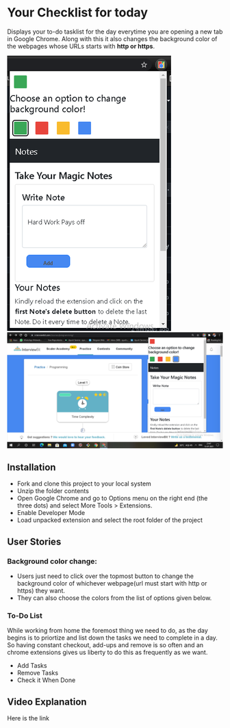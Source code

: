 # Your Checklist for today
Displays your to-do tasklist for the day everytime you are opening a new tab in Google Chrome. Along with this it also changes the background color of the webpages whose URLs starts with <strong>http or https</strong>.


![Screenshot](https://github.com/ayush78781/chrome-extension/blob/master/images/dev7-100%3B1.PNG)
![Screenshot](https://github.com/ayush78781/chrome-extension/blob/master/images/dev7-100%3B2.PNG)

## Installation
* Fork and clone this project to your local system
* Unzip the folder contents
* Open Google Chrome and go to Options menu on the right end (the three dots) and select More Tools > Extensions.
* Enable Developer Mode
* Load unpacked extension and select the root folder of the project

## User Stories
### Background color change:
* Users just need to click over the topmost button to change the background color of whichever webpage(url must start with http or https) they want.
* They can also choose the colors from the list of options given below.
### To-Do List
While working from home the foremost thing we need to do, as the day begins is to priortize and list down the tasks we need to complete in a day. So having constant checkout, add-ups and remove is so often and an chrome extensions gives us liberty to do this as frequently as we want.
* Add Tasks
* Remove Tasks
* Check it When Done

## Video Explanation
Here is the link
